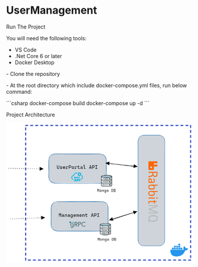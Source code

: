 # UserManagement

Run The Project

You will need the following tools:

 * VS Code
 * .Net Core 6 or later
 * Docker Desktop
 
<p align="left">
 - Clone the repository
</p>
<p align="left">
 - At the root directory which include docker-compose.yml files, run below command:
</p>
```csharp
docker-compose build
docker-compose up -d
```

Project Architecture

![alt text](https://github.com/0zkan/UserManagement/blob/main/image/architect.png)
